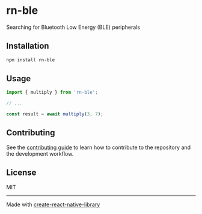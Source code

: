 # rn-ble

Searching for Bluetooth Low Energy (BLE) peripherals

## Installation

```sh
npm install rn-ble
```

## Usage


```js
import { multiply } from 'rn-ble';

// ...

const result = await multiply(3, 7);
```


## Contributing

See the [contributing guide](CONTRIBUTING.md) to learn how to contribute to the repository and the development workflow.

## License

MIT

---

Made with [create-react-native-library](https://github.com/callstack/react-native-builder-bob)
